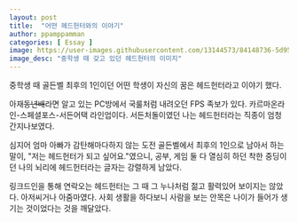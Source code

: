 ```yaml
---
layout: post
title:  "어떤 헤드헌터와의 이야기"
author: ppamppamman
categories: [ Essay ]
image: https://user-images.githubusercontent.com/13144573/84148736-5d95b800-aa9a-11ea-957f-226238dc6163.png
image_desc: "중학생 때 갖고 있던 헤드헌터의 이미지" 
---
```


중학생 때 골든벨 최후의 1인이던 어떤 학생이 자신의 꿈은 헤드헌터라고 이야기 했다.

아재~~동년배~~라면 알고 있는 PC방에서 국룰처럼 내려오던 FPS 족보가 있다. 카르마온라인-스페셜포스-서든어택 라인업이다. 서든처돌이였던 나는 헤드헌터라는 직종이 엄청 간지나보였다.  

심지어 엄마 아빠가 감탄해마다하지 않는 도전 골든벨에서 최후의 1인으로 남아서 하는 말이, "저는 헤드헌터가 되고 싶어요."였으니, 공부, 게임 둘 다 열심히 하던 착한 중딩이던 나의 뇌리에 헤드헌터라는 글자는 강렬하게 남았다.  

링크드인을 통해 연락오는 헤드헌터는 그 때 그 누나처럼 젊고 활력있어 보이지는 않았다. 아저씨거나 아줌마였다. 사회 생활을 하다보니 사람을 보는 안목은 나이가 들어가 생기는 것이었다는 것을 깨달았다.